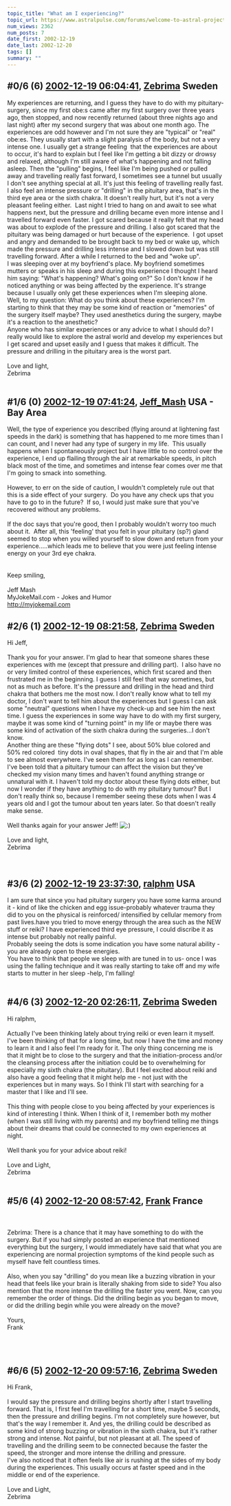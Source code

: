 ```yaml
---
topic_title: "What am I experiencing?"
topic_url: https://www.astralpulse.com/forums/welcome-to-astral-projection-experiences!/what-am-i-experiencing
num_views: 2362
num_posts: 7
date_first: 2002-12-19
date_last: 2002-12-20
tags: []
summary: ""
---
```


## \#0/6 (6) [2002-12-19 06:04:41](https://www.astralpulse.com/forums/index.php?msg=118644), [Zebrima](https://www.astralpulse.com/forums/profile/?u=913) Sweden ##
<section>
My experiences are returning, and I guess they have to do with my pituitary-surgery, since my first obe:s came after my first surgery over three years ago, then stopped, and now recently returned (about three nights ago and last night) after my second surgery that was about one month ago. The experiences are odd however and I'm not sure they are "typical" or "real" obe:es. They usually start with a slight paralysis of the body, but not a very intense one. I usually get a strange feeling  that the experiences are about to occur, it's hard to explain but I feel like I'm getting a bit dizzy or drowsy and relaxed, although I'm still aware of what's happening and not falling asleep. Then the "pulling" begins, I feel like I'm being pushed or pulled away and travelling really fast forward, I sometimes see a tunnel but usually I don't see anything special at all. It's just this feeling of travelling really fast. I also feel an intense pressure or "drilling" in the pituitary area, that's in the third eye area or the sixth chakra. It doesn't really hurt, but it's not a very pleasant feeling either.  Last night I tried to hang on and await to see what happens next, but the pressure and drilling became even more intense and I travelled forward even faster. I got scared because it really felt that my head was about to explode of the pressure and drilling. I also got scared that the pituitary was being damaged or hurt because of the experience.  I got upset and angry and demanded to be brought back to my bed or wake up, which made the pressure and drilling less intense and I slowed down but was still travelling forward. After a while I returned to the bed and "woke up".
<br>
I was sleeping over at my boyfriend's place. My boyfriend sometimes mutters or speaks in his sleep and during this experience I thought I heard him saying: "What's happening? What's going on?" So I don't know if he noticed anything or was being affected by the experience. It's strange because I usually only get these experiences when I'm sleeping alone.
<br>
Well, to my question: What do you think about these experiences? I'm starting to think that they may be some kind of reaction or "memories" of the surgery itself maybe? They used anesthetics during the surgery, maybe it's a reaction to the anesthetic?
<br>
Anyone who has similar experiences or any advice to what I should do? I really would like to explore the astral world and develop my experiences but I get scared and upset easily and I guess that makes it difficult. The pressure and drilling in the pituitary area is the worst part.
<br>
<br>
Love and light,
<br>
Zebrima
<br>
<br>
</section>

## \#1/6 (0) [2002-12-19 07:41:24](https://www.astralpulse.com/forums/index.php?msg=19054), [Jeff_Mash](https://www.astralpulse.com/forums/profile/?u=867) USA - Bay Area ##
<section>
Well, the type of experience you described (flying around at lightening fast speeds in the dark) is something that has happened to me more times than I can count, and I never had any type of surgery in my life.  This usually happens when I spontaneously project but I have little to no control over the experience, I end up flailing through the air at remarkable speeds, in pitch black most of the time, and sometimes and intense fear comes over me that I'm going to smack into something.
<br>
<br>
However, to err on the side of caution, I wouldn't completely rule out that this is a side effect of your surgery.  Do you have any check ups that you have to go to in the future?  If so, I would just make sure that you've recovered without any problems.
<br>
<br>
If the doc says that you're good, then I probably wouldn't worry too much about it.  After all, this 'feeling' that you felt in your pituitary (sp?) gland seemed to stop when you willed yourself to slow down and return from your experience.....which leads me to believe that you were just feeling intense energy on your 3rd eye chakra.
<br>
<br>
<br>
Keep smiling,
<br>
<br>
Jeff Mash
<br>
MyJokeMail.com - Jokes and Humor
<br>
<a class="bbc_link" href="http://myjokemail.com" rel="noopener" target="_blank">
 http://myjokemail.com
</a>
</section>

## \#2/6 (1) [2002-12-19 08:21:58](https://www.astralpulse.com/forums/index.php?msg=19058), [Zebrima](https://www.astralpulse.com/forums/profile/?u=913) Sweden ##
<section>
Hi Jeff,
<br>
<br>
Thank you for your answer. I'm glad to hear that someone shares these experiences with me (except that pressure and drilling part).  I also have no or very limited control of these experiences, which first scared and then frustrated me in the beginning. I guess I still feel that way sometimes, but not as much as before. It's the pressure and drilling in the head and third chakra that bothers me the most now. I don't really know what to tell my doctor, I don't want to tell him about the experiences but I guess I can ask some "neutral" questions when I have my check-up and see him the next time. I guess the experiences in some way have to do with my first surgery, maybe it was some kind of "turning point" in my life or maybe there was some kind of activation of the sixth chakra during the surgeries...I don't know.
<br>
Another thing are these "flying dots" I see, about 50% blue colored and 50% red colored  tiny dots in oval shapes, that fly in the air and that I'm able to see almost everywhere. I've seen them for as long as I can remember. I've been told that a pituitary tumour can affect the vision but they've checked my vision many times and haven't found anything strange or unnatural with it. I haven't told my doctor about these flying dots either, but now I wonder if they have anything to do with my pituitary tumour? But I don't really think so, because I remember seeing these dots when I was 4 years old and I got the tumour about ten years later. So that doesn't really make sense.
<br>
<br>
Well thanks again for your answer Jeff!
<img alt=":)" class="smiley" src="https://www.astralpulse.com/forums/Smileys/fugue/smiley.png" title="Smiley"/>
<br>
<br>
Love and light,
<br>
Zebrima
<br>
<br>
<br>
</section>

## \#3/6 (2) [2002-12-19 23:37:30](https://www.astralpulse.com/forums/index.php?msg=19115), [ralphm](https://www.astralpulse.com/forums/profile/?u=488) USA ##
<section>
I am sure that since you had pituitary surgery you have some karma around it - kind of like the chicken and egg issue-probably whatever trauma they did to you on the physical is reinforced/ intensified by cellular memory from past lives.have you tried to move energy through the area such as the NEW stuff or reiki? I have experienced third eye pressure, I could discribe it as intense but probably not really painful.
<br>
Probably seeing the dots is some indication you have some natural ability -you are already open to these energies.
<br>
You have to think that people we sleep with are tuned in to us- once I was using the falling technique and it was really starting to take off and my wife starts to mutter in her sleep -help, I'm falling!
<br>
<br>
</section>

## \#4/6 (3) [2002-12-20 02:26:11](https://www.astralpulse.com/forums/index.php?msg=19121), [Zebrima](https://www.astralpulse.com/forums/profile/?u=913) Sweden ##
<section>
Hi ralphm,
<br>
<br>
Actually I've been thinking lately about trying reiki or even learn it myself. I've been thinking of that for a long time, but now I have the time and money to learn it and I also feel I'm ready for it. The only thing concerning me is that it might be to close to the surgery and that the initiation-process and/or the cleansing process after the initiation could be to overwhelming for especially my sixth chakra (the pituitary). But I feel excited about reiki and also have a good feeling that it might help me - not just with the experiences but in many ways. So I think I'll start with searching for a master that I like and I'll see.
<br>
<br>
This thing with people close to you being affected by your experiences is kind of interesting I think. When I think of it, I remember both my mother (when I was still living with my parents) and my boyfriend telling me things about their dreams that could be connected to my own experiences at night.
<br>
<br>
Well thank you for your advice about reiki!
<br>
<br>
Love and Light,
<br>
Zebrima
<br>
<br>
</section>

## \#5/6 (4) [2002-12-20 08:57:42](https://www.astralpulse.com/forums/index.php?msg=19134), [Frank](https://www.astralpulse.com/forums/profile/?u=359) France ##
<section>
<br>
<br>
Zebrima: There is a chance that it may have something to do with the surgery. But if you had simply posted an experience that mentioned everything but the surgery, I would immediately have said that what you are experiencing are normal projection symptoms of the kind people such as myself have felt countless times.
<br>
<br>
Also, when you say "drilling" do you mean like a buzzing vibration in your head that feels like your brain is literally shaking from side to side? You also mention that the more intense the drilling the faster you went. Now, can you remember the order of things. Did the drilling begin as you began to move, or did the drilling begin while you were already on the move?
<br>
<br>
Yours,
<br>
Frank
<br>
<br>
<br>
<br>
</section>

## \#6/6 (5) [2002-12-20 09:57:16](https://www.astralpulse.com/forums/index.php?msg=19136), [Zebrima](https://www.astralpulse.com/forums/profile/?u=913) Sweden ##
<section>
Hi Frank,
<br>
<br>
I would say the pressure and drilling begins shortly after I start travelling forward. That is, I first feel I'm travelling for a short time, maybe 5 seconds, then the pressure and drilling begins. I'm not completely sure however, but that's the way I remember it. And yes, the drilling could be described as some kind of strong buzzing or vibration in the sixth chakra, but it's rather strong and intense. Not painful, but not pleasant at all. The speed of travelling and the drilling seem to be connected because the faster the speed, the stronger and more intense the drilling and pressure.
<br>
I've also noticed that it often feels like air is rushing at the sides of my body during the experiences. This usually occurs at faster speed and in the middle or end of the experience.
<br>
<br>
Love and Light,
<br>
Zebrima
<br>
<br>
<br>
</section>